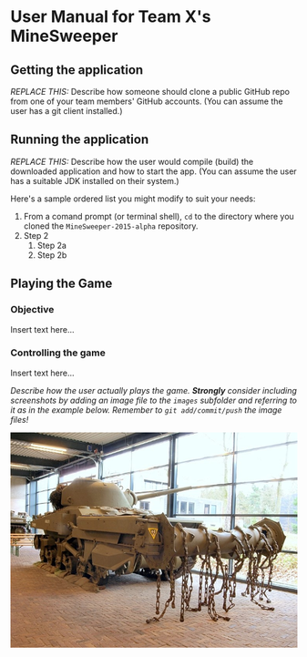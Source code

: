 User Manual for Team X's MineSweeper
===

## Getting the application
*REPLACE THIS:*  Describe how someone should clone a public GitHub repo from one of your team members' GitHub accounts.  (You can assume the user has a git client installed.)

## Running the application
*REPLACE THIS:* Describe how the user would compile (build) the downloaded application and how to start the app.  (You can assume the user has a suitable JDK installed on their system.)

Here's a sample ordered list you might modify to suit your needs:

1.  From a comand prompt (or terminal shell), `cd` to the directory where you cloned the `MineSweeper-2015-alpha` repository.
2.  Step 2
	1.  Step 2a
	2.  Step 2b


## Playing the Game
### Objective
Insert text here...

### Controlling the game
Insert text here...

*Describe how the user actually plays the game.  **Strongly** consider including screenshots by adding an image file to the `images` subfolder and referring to it as in the example below.  Remember to `git add/commit/push` the image files!*

![alt text](images/military-minesweeper.jpg)


